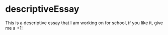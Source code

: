 descriptiveEssay
================

This is a descriptive essay that I am working on for school, if you like it, give me a +1!
